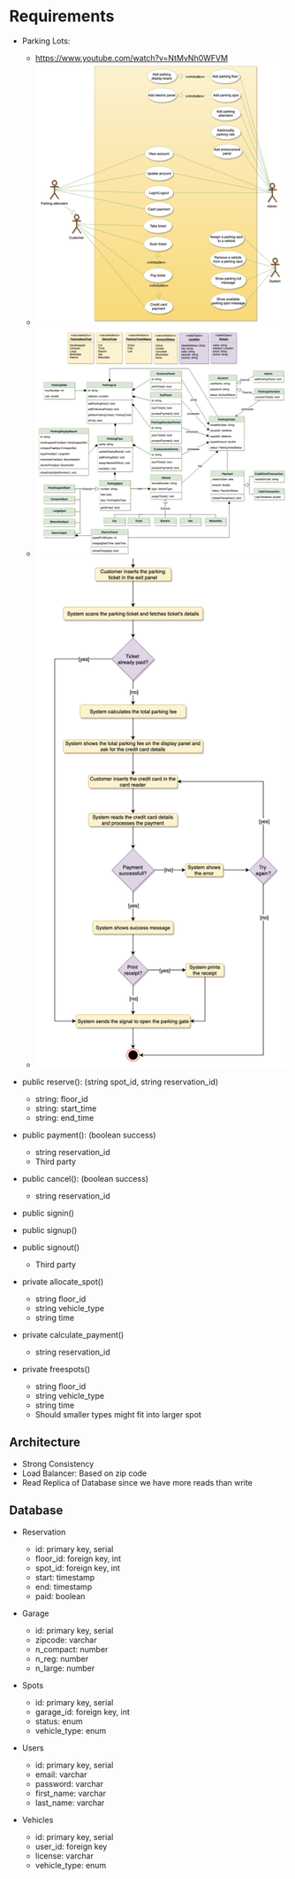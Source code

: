 # Requirements

* Parking Lots:
  * <https://www.youtube.com/watch?v=NtMvNh0WFVM>
  * ![Parking Lots : use case diagram](images/20210415_011211.png)
  * ![Parking lots : Class diagram](images/20210415_231637.png)
  * ![Parking lots : Customer pay for ticket](images/20210415_231817.png)

* public reserve(): (string spot_id, string reservation_id)
  * string: floor_id
  * string: start_time
  * string: end_time

* public payment(): (boolean success)
  * string reservation_id
  * Third party

* public cancel(): (boolean success)
  * string reservation_id

* public signin()
* public signup()
* public signout()
  * Third party

* private allocate_spot()
  * string floor_id
  * string vehicle_type
  * string time

* private calculate_payment()
  * string reservation_id

* private freespots()
  * string floor_id
  * string vehicle_type
  * string time
  * Should smaller types might fit into larger spot

## Architecture

* Strong Consistency
* Load Balancer: Based on zip code
* Read Replica of Database since we have more reads than write

## Database

* Reservation
  * id: primary key, serial
  * floor_id: foreign key, int
  * spot_id: foreign key, int
  * start: timestamp
  * end: timestamp
  * paid: boolean

* Garage
  * id: primary key, serial
  * zipcode: varchar
  * n_compact: number
  * n_reg: number
  * n_large: number

* Spots
  * id: primary key, serial
  * garage_id: foreign key, int
  * status: enum
  * vehicle_type: enum

* Users
  * id: primary key, serial
  * email: varchar
  * password: varchar
  * first_name: varchar
  * last_name: varchar

* Vehicles
  * id: primary key, serial
  * user_id: foreign key
  * license: varchar
  * vehicle_type: enum
